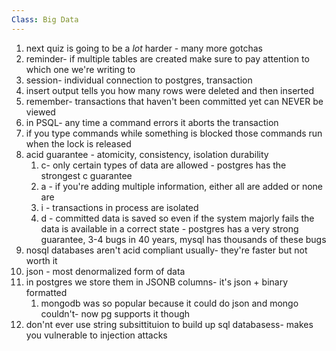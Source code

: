 ```yaml
---
Class: Big Data
---
```


1. next quiz is going to be a *lot* harder - many more gotchas
2. reminder- if multiple tables are created make sure to pay attention to which one we're writing to
3. session- individual connection to postgres, transaction
4. insert output tells you how many rows were deleted and then inserted
5. remember- transactions that haven't been committed yet can NEVER be viewed
6. in PSQL- any time a command errors it aborts the transaction
7. if you type commands while something is blocked those commands run when the lock is released
8. acid guarantee - atomicity, consistency, isolation durability
    1. c- only certain types of data are allowed - postgres has the strongest c guarantee
    2. a - if you're adding multiple information, either all are added or none are
    3. i - transactions in process are isolated
    4. d - committed data is saved so even if the system majorly fails the data is available in a correct state - postgres has a very strong guarantee, 3-4 bugs in 40 years, mysql has thousands of these bugs
9. nosql databases aren't acid compliant usually- they're faster but not worth it
10. json - most denormalized form of data
11. in postgres we store them in JSONB columns- it's json + binary formatted
    1. mongodb was so popular because it could do json and mongo couldn't- now pg supports it though
12. don'nt ever use string subsittituion to build up sql databasess- makes you vulnerable to injection attacks
